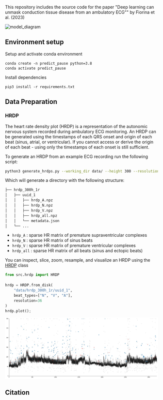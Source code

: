 
This repository includes the source code for the paper "Deep learning can unmask conduction tissue disease from an ambulatory ECG"" by Fiorina et al. (2023)

![model_diagram](assets/model_diagram.jpg)

## Environment setup

Setup and activate conda environment
```
conda create -n predict_pause python=3.8
conda activate predict_pause
```

Install dependencies
```
pip3 install -r requirements.txt
```

## Data Preparation

### HRDP

The heart rate density plot (HRDP) is a representation of the autonomic nervous system recorded during ambulatory ECG monitoring. An HRDP can be generated using the timestamps of each QRS onset and origin of each beat (sinus, atrial, or ventricular). If you cannot access or derive the origin of each beat - using only the timestamps of each onset is still sufficient.

To generate an HRDP from an example ECG recording run the following script:
```bash
python3 generate_hrdps.py --working_dir data/ --height 300 --resolution 1
```

Which will generate a directory with the following structure:
```bash
├── hrdp_300h_1r
│   ├── uuid_1
│   │   ├── hrdp_A.npz
│   │   ├── hrdp_N.npz
│   │   ├── hrdp_V.npz
│   │   ├── hrdp_all.npz
│   │   └── metadata.json
│   └── ...
```

* `hrdp_A` : sparse HR matrix of premature supraventricular complexes
* `hrdp_N` : sparse HR matrix of sinus beats
* `hrdp_V` : sparse HR matrix of premature ventricular complexes
* `hrdp_all` : sparse HR matrix of all beats (sinus and ectopic beats)


You can inspect, slice, zoom, resample, and visualize an HRDP using the [HRDP](https://github.com/carbonati/predict-pause/blob/main/hrdp.py#L106) class
```python
from src.hrdp import HRDP

hrdp = HRDP.from_disk(
    "data/hrdp_300h_1r/uuid_1",
    beat_types=["N", "V", "A"],
    resolution=36
)
hrdp.plot();
```

![tans_holter_during_hrs](assets/uuid_1.jpg)

## Citation
